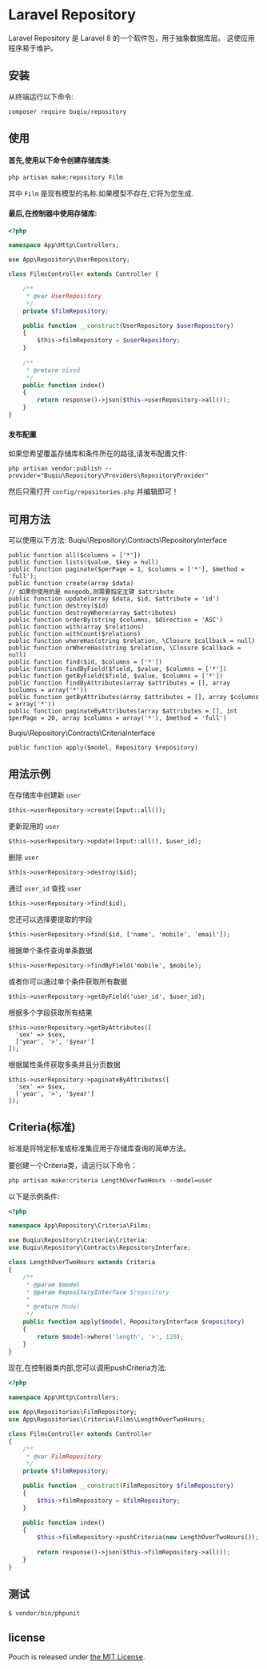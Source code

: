 # Laravel Repository

Laravel Repository 是 Laravel 8 的一个软件包，用于抽象数据库层。 这使应用程序易于维护。

## 安装

从终端运行以下命令:

```shell script
composer require buqiu/repository
```

## 使用

#### 首先,使用以下命令创建存储库类:

```shell script
php artisan make:repository Film
```
其中 `Film` 是现有模型的名称.如果模型不存在,它将为您生成.

#### 最后,在控制器中使用存储库:

```php
<?php

namespace App\Http\Controllers;

use App\Repository\UserRepository;

class FilmsController extends Controller {

    /**
     * @var UserRepository 
     */
    private $filmRepository;

    public function __construct(UserRepository $userRepository) 
    {
        $this->filmRepository = $userRepository;
    }
    
    /**
     * @return mixed
     */
    public function index() 
    {
        return response()->json($this->userRepository->all());
    }
}
```

#### 发布配置

如果您希望覆盖存储库和条件所在的路径,请发布配置文件:

```shell script
php artisan vendor:publish --provider="Buqiu\Repository\Providers\RepositoryProvider"
```

然后只需打开 `config/repositories.php` 并编辑即可！

## 可用方法

可以使用以下方法:
Buqiu\Repository\Contracts\RepositoryInterface

```shell script
public function all($columns = ['*'])
public function lists($value, $key = null)
public function paginate($perPage = 1, $columns = ['*'], $method = 'full');
public function create(array $data)
// 如果你使用的是 mongodb,则需要指定主键 $attribute
public function update(array $data, $id, $attribute = 'id')
public function destroy($id)
public function destroyWhere(array $attributes)
public function orderBy(string $columns, $direction = 'ASC')
public function with(array $relations)
public function withCount($relations)
public function whereHas(string $relation, \Closure $callback = null)
public function orWhereHas(string $relation, \Closure $callback = null)
public function find($id, $columns = ['*'])
public function findByField($field, $value, $columns = ['*'])
public function getByField($field, $value, $columns = ['*'])
public function findByAttributes(array $attributes = [], array $columns = array('*'))
public function getByAttributes(array $attributes = [], array $columns = array('*'))
public function paginateByAttributes(array $attributes = [], int $perPage = 20, array $columns = array('*'), $method = 'full')
```

Buqiu\Repository\Contracts\CriteriaInterface

```shell script
public function apply($model, Repository $repository)
```

## 用法示例

在存储库中创建新 `user`

```shell script
$this->userRepository->create(Input::all());
```

更新现用的 `user`

```shell script
$this->userRepository->update(Input::all(), $user_id);
```

删除 `user`

```shell script
$this->userRepository->destroy($id);
```

通过 `user_id` 查找 `user`

```shell script
$this->userRepository->find($id);
```

您还可以选择要提取的字段

```shell script
$this->userRepository->find($id, ['name', 'mobile', 'email']);
```

根据单个条件查询单条数据

```shell script
$this->userRepository->findByField('mobile', $mobile);
```

或者你可以通过单个条件获取所有数据

```shell script
$this->userRepository->getByField('user_id', $user_id);
```

根据多个字段获取所有结果

```shell script
$this->userRepository->getByAttributes([
  'sex' => $sex,
  ['year', '>', '$year']
]);
```

根据属性条件获取多条并且分页数据

```shell script
$this->userRepository->paginateByAttributes([
  'sex' => $sex,
  ['year', '>', '$year']
]);
```

## Criteria(标准)

标准是将特定标准或标准集应用于存储库查询的简单方法。

要创建一个Criteria类，请运行以下命令：

```shell script
php artisan make:criteria LengthOverTwoHours --model=user
```

以下是示例条件:

```php
<?php

namespace App\Repository\Criteria\Films;

use Buqiu\Repository\Criteria\Criteria;
use Buqiu\Repository\Contracts\RepositoryInterface;

class LengthOverTwoHours extends Criteria 
{
    /**
     * @param $model
     * @param RepositoryInterface $repository
     *                                       
     * @return Model
     */
    public function apply($model, RepositoryInterface $repository)
    {
        return $model->where('length', '>', 120);
    }
}
```

现在,在控制器类内部,您可以调用pushCriteria方法:

```php
<?php 

namespace App\Http\Controllers;

use App\Repositories\FilmRepository;
use App\Repositories\Criteria\Films\LengthOverTwoHours;

class FilmsController extends Controller 
{
    /**
     * @var FilmRepository
     */
    private $filmRepository;

    public function __construct(FilmRepository $filmRepository) 
    {
        $this->filmRepository = $filmRepository;
    }

    public function index() 
    {
        $this->filmRepository->pushCriteria(new LengthOverTwoHours());
        
        return response()->json($this->filmRepository->all());
    }
}
```

## 测试

```shell script
$ vendor/bin/phpunit
```

## license

Pouch is released under [the MIT License](LICENSE).
